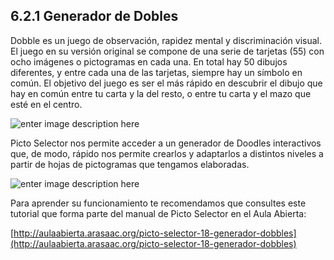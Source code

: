 ## 6.2.1 Generador de Dobles

Dobble es un juego de observación, rapidez mental y discriminación visual. El juego en su versión original se compone de una serie de tarjetas (55) con ocho imágenes o pictogramas en cada una. En total hay 50 dibujos diferentes, y entre cada una de las tarjetas, siempre hay un símbolo en común. El objetivo del juego es ser el más rápido en descubrir el dibujo que hay en común entre tu carta y la del resto, o entre tu carta y el mazo que esté en el centro.

![enter image description here](https://static.arasaac.org/images/aularagon/collage_dobbles.jpg)

Picto Selector nos permite acceder a un generador de Doodles interactivos que, de modo, rápido nos permite crearlos y adaptarlos a distintos niveles a partir de hojas de pictogramas que tengamos elaboradas.

![enter image description here](https://static.arasaac.org/images/aularagon/Tutorial_Dobble_4-1030x558.jpg)

Para aprender su funcionamiento te recomendamos que consultes este tutorial que forma parte del manual de Picto Selector en el Aula Abierta:

[http://aulaabierta.arasaac.org/picto-selector-18-generador-dobbles](http://aulaabierta.arasaac.org/picto-selector-18-generador-dobbles)
<!--stackedit_data:
eyJoaXN0b3J5IjpbNjU2NjMxNjI4LDczMDk5ODExNl19
-->